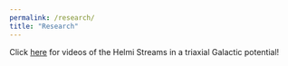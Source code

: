 ```yaml
---
permalink: /research/
title: "Research"
---
```


Click [here](HelmiStreams.md) for videos of the Helmi Streams in a triaxial Galactic potential!

